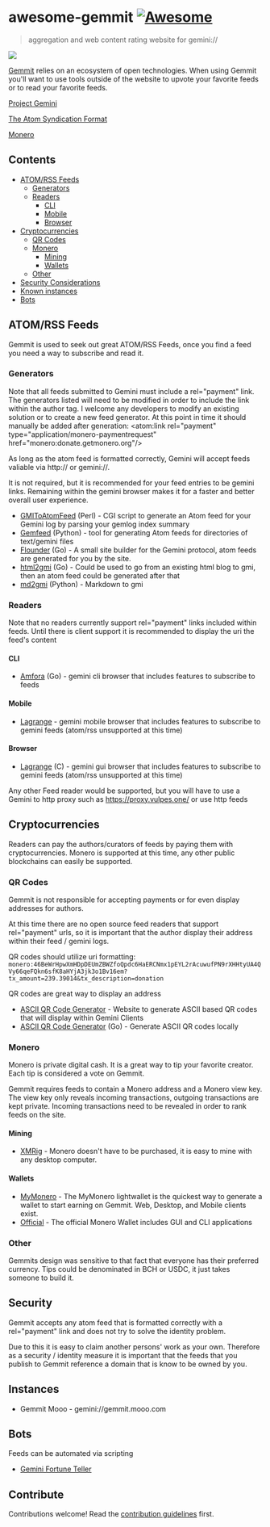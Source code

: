 # awesome-gemmit [![Awesome](https://awesome.re/badge.svg)](https://awesome.re)

> aggregation and web content rating website for gemini://

![](https://siasky.net/AAB20LSkGyNNVlqu353VdREc35QDP_xmGssZlEJOFKKJeA)

[Gemmit](https://github.com/t-900-a/gemmit) relies on an ecosystem of open technologies. When using Gemmit you'll want to use tools outside of the website to upvote your favorite feeds or to read your favorite feeds.

[Project Gemini](https://gemini.circumlunar.space/)

[The Atom Syndication Format](https://tools.ietf.org/html/rfc4287)

[Monero](https://www.getmonero.org)

## Contents

- [ATOM/RSS Feeds](#atom)
  - [Generators](#generators)
  - [Readers](#readers)
    - [CLI](#cli)
    - [Mobile](#mobile) 
    - [Browser](#browser)
- [Cryptocurrencies](#cryptocurrencies)
  - [QR Codes](#qrcodes)
  - [Monero](#monero)
    - [Mining](#mining)
    - [Wallets](#wallets) 
  - [Other](#other)
- [Security Considerations](#security)
- [Known instances](#instances)
- [Bots](#bots)


## ATOM/RSS Feeds

Gemmit is used to seek out great ATOM/RSS Feeds, once you find a feed you need a way to subscribe and read it.

### Generators

Note that all feeds submitted to Gemini must include a rel="payment" link.
The generators listed will need to be modified in order to include the link within the author tag. I welcome any developers to modify an existing solution or to create a new feed generator.
At this point in time it should manually be added after generation: <atom:link rel="payment" type="application/monero-paymentrequest" href="monero:donate.getmonero.org"/>

As long as the atom feed is formatted correctly, Gemini will accept feeds valiable via http:// or gemini://.

It is not required, but it is recommended for your feed entries to be gemini links. Remaining within the gemini browser makes it for a faster and better overall user experience.

- [GMIToAtomFeed](https://github.com/LukeEmmet/GMIToAtomFeed) (Perl) - CGI script to generate an Atom feed for your Gemini log by parsing your gemlog index summary
- [Gemfeed](https://tildegit.org/solderpunk/gemfeed) (Python) -  tool for generating Atom feeds for directories of text/gemini files
- [Flounder](https://github.com/alexwennerberg/flounder) (Go) - A small site builder for the Gemini protocol, atom feeds are generated for you by the site.
- [html2gmi](https://github.com/lukeemmet/html2gmi) (Go) - Could be used to go from an existing html blog to gmi, then an atom feed could be generated after that
- [md2gmi](https://github.com/makeworld-the-better-one/md2gemini) (Python) - Markdown to gmi
### Readers
Note that no readers currently support rel="payment" links included within feeds. Until there is client support it is recommended to display the uri the feed's content
#### CLI
- [Amfora](https://github.com/makeworld-the-better-one/amfora) (Go) - gemini cli browser that includes features to subscribe to feeds
#### Mobile
- [Lagrange](https://gmi.skyjake.fi/gemlog/2021-03_testflight.gmi) - gemini mobile browser that includes features to subscribe to gemini feeds (atom/rss unsupported at this time)
#### Browser
- [Lagrange](https://github.com/skyjake/lagrange) (C) - gemini gui browser that includes features to subscribe to gemini feeds (atom/rss unsupported at this time)

Any other Feed reader would be supported, but you will have to use a Gemini to http proxy such as https://proxy.vulpes.one/ or use http feeds

## Cryptocurrencies

Readers can pay the authors/curators of feeds by paying them with cryptocurrencies.
Monero is supported at this time, any other public blockchains can easily be supported.

### QR Codes

Gemmit is not responsible for accepting payments or for even display addresses for authors.

At this time there are no open source feed readers that support rel="payment" urls, so it is important that the author display their address within their feed / gemini logs.

QR codes should utilize uri formatting:
`monero:46BeWrHpwXmHDpDEUmZBWZfoQpdc6HaERCNmx1pEYL2rAcuwufPN9rXHHtyUA4QVy66qeFQkn6sfK8aHYjA3jk3o1Bv16em?tx_amount=239.39014&tx_description=donation`

QR codes are great way to display an address

- [ASCII QR Code Generator](http://asciiqr.com/) - Website to generate ASCII based QR codes that will display within Gemini Clients
- [ASCII QR Code Generator](https://github.com/fumiyas/qrc) (Go) - Generate ASCII QR codes locally

### Monero

Monero is private digital cash. It is a great way to tip your favorite creator. Each tip is considered a vote on Gemmit.

Gemmit requires feeds to contain a Monero address and a Monero view key.
The view key only reveals incoming transactions, outgoing transactions are kept private.
Incoming transactions need to be revealed in order to rank feeds on the site.
#### Mining
- [XMRig](https://xmrig.com/) - Monero doesn't have to be purchased, it is easy to mine with any desktop computer.
#### Wallets
- [MyMonero](https://mymonero.com/) - The MyMonero lightwallet is the quickest way to generate a wallet to start earning on Gemmit. Web, Desktop, and Mobile clients exist.
- [Official](https://getmonero.org/downloads) - The official Monero Wallet includes GUI and CLI applications

### Other
Gemmits design was sensitive to that fact that everyone has their preferred currency. Tips could be denominated in BCH or USDC, it just takes someone to build it.

## Security

Gemmit accepts any atom feed that is formatted correctly with a rel="payment" link and does not try to solve the identity problem. 

Due to this it is easy to claim another persons' work as your own. Therefore as a security / identity measure it is important that the feeds that you publish to Gemmit reference a domain that is know to be owned by you.

## Instances


- Gemmit Mooo - gemini://gemmit.mooo.com


## Bots

Feeds can be automated via scripting

- [Gemini Fortune Teller](https://github.com/t-900-a/gemini-fortune-bot)



## Contribute

Contributions welcome! Read the [contribution guidelines](contributing.md) first.

